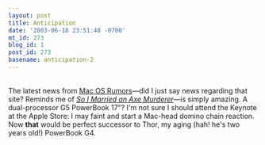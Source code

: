 ```yaml
---
layout: post
title: Anticipation
date: '2003-06-18 23:51:48 -0700'
mt_id: 273
blog_id: 1
post_id: 273
basename: anticipation-2
---
```

<br />The latest news from <a href="http://www.macosrumors.com/" title="Sorry, no permalinks. It's the one from June 18th">Mac OS Rumors</a>&#x2014;did I just say news regarding that site? Reminds me of <a href="http://www.amazon.com/exec/obidos/ASIN/B00000IQBW/bbrown-20/ref=nosim/" title="Amazon link"><cite>So I Married an Axe Murderer</cite></a>&#x2014;is simply amazing. A dual-processor G5 PowerBook 17"? I'm not sure I should attend the Keynote at the Apple Store: I may faint and start a Mac-head domino chain reaction. Now <strong>that</strong> would be perfect successor to Thor, my aging (hah! he's two years old!) PowerBook G4.<br /><br /><br />
